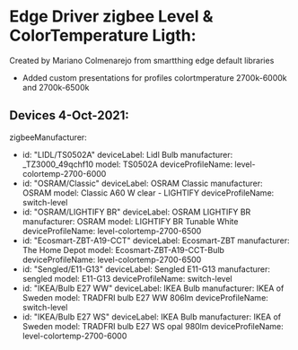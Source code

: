 # Edge Driver zigbee Level & ColorTemperature Ligth:

Created by Mariano Colmenarejo from smartthing edge default libraries

- Added custom presentations for profiles colortmperature 2700k-6000k and 2700k-6500k

## Devices 4-Oct-2021:
zigbeeManufacturer:
  - id: "LIDL/TS0502A"
    deviceLabel: Lidl Bulb
    manufacturer: _TZ3000_49qchf10
    model: TS0502A
    deviceProfileName: level-colortemp-2700-6000
  - id: "OSRAM/Classic"
    deviceLabel: OSRAM Classic
    manufacturer: OSRAM
    model: Classic A60 W clear - LIGHTIFY
    deviceProfileName: switch-level
  - id: "OSRAM/LIGHTIFY BR"
    deviceLabel: OSRAM LIGHTIFY BR
    manufacturer: OSRAM
    model: LIGHTIFY BR Tunable White
    deviceProfileName: level-colortemp-2700-6500
  - id: "Ecosmart-ZBT-A19-CCT"
    deviceLabel: Ecosmart-ZBT
    manufacturer: The Home Depot
    model: Ecosmart-ZBT-A19-CCT-Bulb
    deviceProfileName: level-colortemp-2700-6500
  - id: "Sengled/E11-G13"
    deviceLabel: Sengled E11-G13
    manufacturer: sengled
    model: E11-G13
    deviceProfileName: switch-level
  - id: "IKEA/Bulb E27 WW"
    deviceLabel: IKEA Bulb
    manufacturer: IKEA of Sweden
    model: TRADFRI bulb E27 WW 806lm
    deviceProfileName: switch-level
  - id: "IKEA/Bulb E27 WS"
    deviceLabel: IKEA Bulb
    manufacturer: IKEA of Sweden
    model: TRADFRI bulb E27 WS opal 980lm
    deviceProfileName: level-colortemp-2700-6000